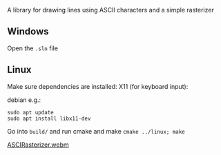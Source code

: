 A library for drawing lines using ASCII characters and a simple rasterizer

## Windows
Open the `.sln` file
## Linux
Make sure dependencies are installed:
X11 (for keyboard input):

debian e.g.:
```
sudo apt update
sudo apt install libx11-dev
```

Go into `build/` and run cmake and make `cmake ../linux; make`

[ASCIRasterizer.webm](https://github.com/user-attachments/assets/a6db2e33-4bd1-4281-8d92-3022fd9ecf33)
